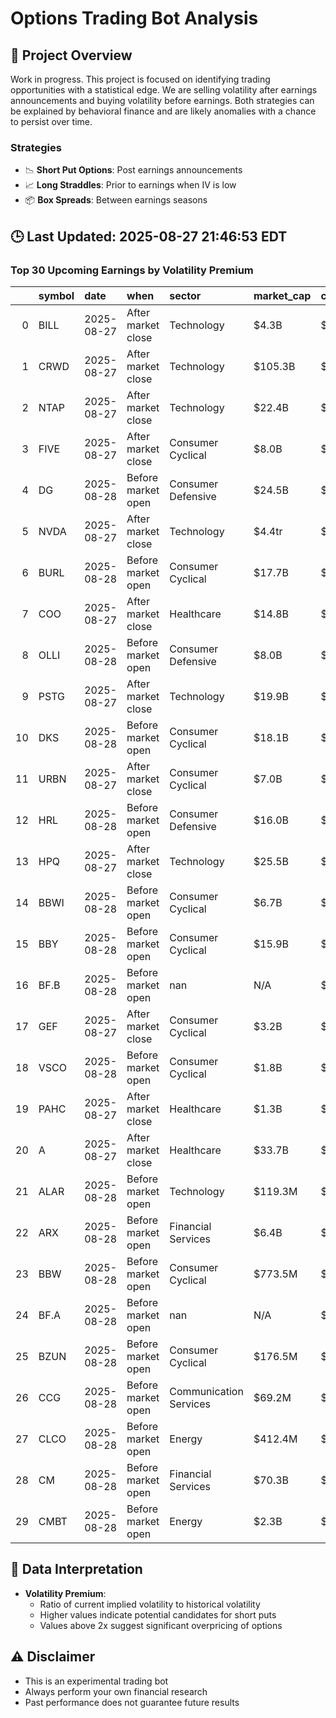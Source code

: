 # Options Trading Bot Analysis

## 🚀 Project Overview
Work in progress. This project is focused on identifying trading opportunities with a statistical edge.
We are selling volatility after earnings announcements and buying volatility before earnings.
Both strategies can be explained by behavioral finance and are likely anomalies with a chance to persist over time.

### Strategies
- 📉 **Short Put Options**: Post earnings announcements
- 📈 **Long Straddles**: Prior to earnings when IV is low
- 📦 **Box Spreads**: Between earnings seasons

## 🕒 Last Updated: 2025-08-27 21:46:53 EDT

### Top 30 Upcoming Earnings by Volatility Premium

|    | symbol   | date       | when               | sector                 | market_cap   | close   | hv_current   | iv_current   | vol_premium   |
|---:|:---------|:-----------|:-------------------|:-----------------------|:-------------|:--------|:-------------|:-------------|:--------------|
|  0 | BILL     | 2025-08-27 | After market close | Technology             | $4.3B        | $40.63  | 37.08%       | 80.41%       | 2.17x         |
|  1 | CRWD     | 2025-08-27 | After market close | Technology             | $105.3B      | $417.60 | 27.85%       | 51.21%       | 1.84x         |
|  2 | NTAP     | 2025-08-27 | After market close | Technology             | $22.4B       | $109.41 | 22.77%       | 40.99%       | 1.80x         |
|  3 | FIVE     | 2025-08-27 | After market close | Consumer Cyclical      | $8.0B        | $141.98 | 31.78%       | 56.66%       | 1.78x         |
|  4 | DG       | 2025-08-28 | Before market open | Consumer Defensive     | $24.5B       | $110.50 | 24.40%       | 43.46%       | 1.78x         |
|  5 | NVDA     | 2025-08-27 | After market close | Technology             | $4.4tr       | $181.77 | 26.15%       | 44.31%       | 1.69x         |
|  6 | BURL     | 2025-08-28 | Before market open | Consumer Cyclical      | $17.7B       | $279.05 | 29.01%       | 46.21%       | 1.59x         |
|  7 | COO      | 2025-08-27 | After market close | Healthcare             | $14.8B       | $73.66  | 25.88%       | 41.04%       | 1.59x         |
|  8 | OLLI     | 2025-08-28 | Before market open | Consumer Defensive     | $8.0B        | $130.49 | 30.99%       | 48.71%       | 1.57x         |
|  9 | PSTG     | 2025-08-27 | After market close | Technology             | $19.9B       | $58.56  | 42.29%       | 63.66%       | 1.51x         |
| 10 | DKS      | 2025-08-28 | Before market open | Consumer Cyclical      | $18.1B       | $226.81 | 29.51%       | 44.39%       | 1.50x         |
| 11 | URBN     | 2025-08-27 | After market close | Consumer Cyclical      | $7.0B        | $76.26  | 39.52%       | 59.44%       | 1.50x         |
| 12 | HRL      | 2025-08-28 | Before market open | Consumer Defensive     | $16.0B       | $28.76  | 18.66%       | 27.85%       | 1.49x         |
| 13 | HPQ      | 2025-08-27 | After market close | Technology             | $25.5B       | $27.01  | 27.43%       | 40.66%       | 1.48x         |
| 14 | BBWI     | 2025-08-28 | Before market open | Consumer Cyclical      | $6.7B        | $31.35  | 39.92%       | 56.15%       | 1.41x         |
| 15 | BBY      | 2025-08-28 | Before market open | Consumer Cyclical      | $15.9B       | $73.67  | 31.52%       | 43.70%       | 1.39x         |
| 16 | BF.B     | 2025-08-28 | Before market open | nan                    | N/A          | $nan    | 33.42%       | 44.71%       | 1.34x         |
| 17 | GEF      | 2025-08-27 | After market close | Consumer Cyclical      | $3.2B        | $66.33  | 22.96%       | 30.40%       | 1.32x         |
| 18 | VSCO     | 2025-08-28 | Before market open | Consumer Cyclical      | $1.8B        | $21.99  | 58.45%       | 76.01%       | 1.30x         |
| 19 | PAHC     | 2025-08-27 | After market close | Healthcare             | $1.3B        | $32.64  | 37.77%       | 45.97%       | 1.22x         |
| 20 | A        | 2025-08-27 | After market close | Healthcare             | $33.7B       | $118.30 | 33.57%       | 34.95%       | 1.04x         |
| 21 | ALAR     | 2025-08-28 | Before market open | Technology             | $119.3M      | $16.82  | nan%         | nan%         | nanx          |
| 22 | ARX      | 2025-08-28 | Before market open | Financial Services     | $6.4B        | $29.23  | nan%         | nan%         | nanx          |
| 23 | BBW      | 2025-08-28 | Before market open | Consumer Cyclical      | $773.5M      | $57.32  | nan%         | nan%         | nanx          |
| 24 | BF.A     | 2025-08-28 | Before market open | nan                    | N/A          | $nan    | nan%         | nan%         | nanx          |
| 25 | BZUN     | 2025-08-28 | Before market open | Consumer Cyclical      | $176.5M      | $3.01   | nan%         | nan%         | nanx          |
| 26 | CCG      | 2025-08-28 | Before market open | Communication Services | $69.2M       | $0.86   | nan%         | nan%         | nanx          |
| 27 | CLCO     | 2025-08-28 | Before market open | Energy                 | $412.4M      | $7.87   | nan%         | nan%         | nanx          |
| 28 | CM       | 2025-08-28 | Before market open | Financial Services     | $70.3B       | $73.81  | nan%         | nan%         | nanx          |
| 29 | CMBT     | 2025-08-28 | Before market open | Energy                 | $2.3B        | $8.54   | nan%         | nan%         | nanx          |

## 📝 Data Interpretation

- **Volatility Premium**: 
  - Ratio of current implied volatility to historical volatility
  - Higher values indicate potential candidates for short puts
  - Values above 2x suggest significant overpricing of options

## ⚠️ Disclaimer
- This is an experimental trading bot
- Always perform your own financial research
- Past performance does not guarantee future results
